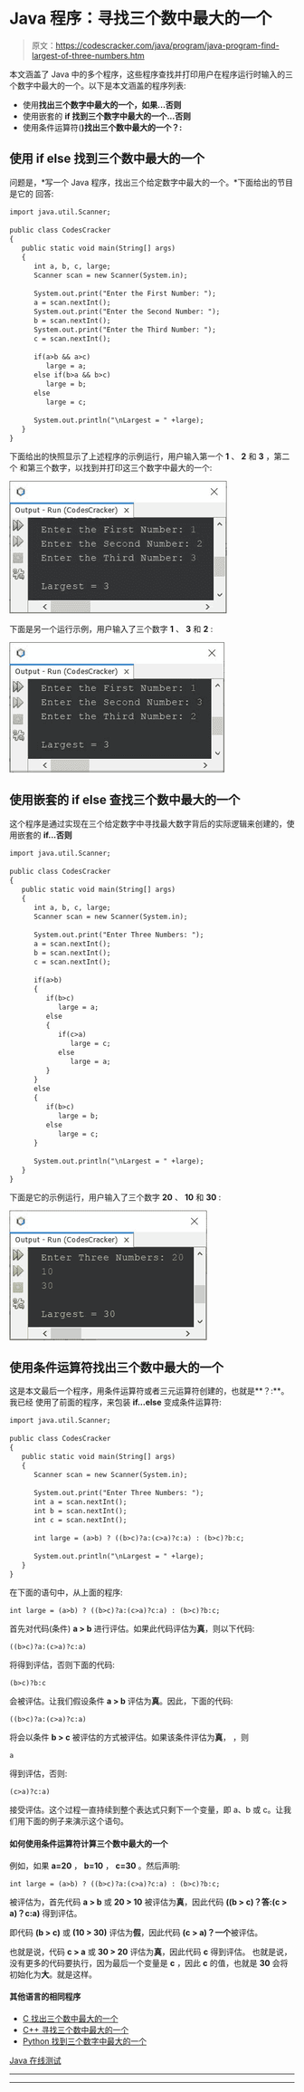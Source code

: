 # Java 程序：寻找三个数中最大的一个

> 原文：<https://codescracker.com/java/program/java-program-find-largest-of-three-numbers.htm>

本文涵盖了 Java 中的多个程序，这些程序查找并打印用户在程序运行时输入的三个数字中最大的一个。以下是本文涵盖的程序列表:

*   使用**找出三个数字中最大的一个，如果...否则**
*   使用嵌套的 **if 找到三个数字中最大的一个...否则**
*   使用条件运算符(**)找出三个数中最大的一个？:**

## 使用 if else 找到三个数中最大的一个

问题是，*写一个 Java 程序，找出三个给定数字中最大的一个。*下面给出的节目是它的 回答:

```
import java.util.Scanner;

public class CodesCracker
{
   public static void main(String[] args)
   {
      int a, b, c, large;
      Scanner scan = new Scanner(System.in);

      System.out.print("Enter the First Number: ");
      a = scan.nextInt();
      System.out.print("Enter the Second Number: ");
      b = scan.nextInt();
      System.out.print("Enter the Third Number: ");
      c = scan.nextInt();

      if(a>b && a>c)
         large = a;
      else if(b>a && b>c)
         large = b;
      else
         large = c;

      System.out.println("\nLargest = " +large);
   }
}
```

下面给出的快照显示了上述程序的示例运行，用户输入第一个 **1** 、 **2** 和 **3** ，第二个 和第三个数字，以找到并打印这三个数字中最大的一个:

![java find largest of three numbers](img/0e9e996d3654860461e0e256f0c89333.png)

下面是另一个运行示例，用户输入了三个数字 **1** 、 **3** 和 **2** :

![find largest of three numbers in java](img/13ba5b65344f396386ed11461824ebbd.png)

## 使用嵌套的 if else 查找三个数中最大的一个

这个程序是通过实现在三个给定数字中寻找最大数字背后的实际逻辑来创建的，使用嵌套的 **if...否则**

```
import java.util.Scanner;

public class CodesCracker
{
   public static void main(String[] args)
   {
      int a, b, c, large;
      Scanner scan = new Scanner(System.in);

      System.out.print("Enter Three Numbers: ");
      a = scan.nextInt();
      b = scan.nextInt();
      c = scan.nextInt();

      if(a>b)
      {
         if(b>c)
            large = a;
         else
         {
            if(c>a)
               large = c;
            else
               large = a;
         }
      }
      else
      {
         if(b>c)
            large = b;
         else
            large = c;
      }

      System.out.println("\nLargest = " +large);
   }
}
```

下面是它的示例运行，用户输入了三个数字 **20** 、 **10** 和 **30** :

![java program largest of three numbers](img/7ee9fb1f157283212ed0265aff027d96.png)

## 使用条件运算符找出三个数中最大的一个

这是本文最后一个程序，用条件运算符或者三元运算符创建的，也就是**？:**。我已经 使用了前面的程序，来包装 **if...else** 变成条件运算符:

```
import java.util.Scanner;

public class CodesCracker
{
   public static void main(String[] args)
   {
      Scanner scan = new Scanner(System.in);

      System.out.print("Enter Three Numbers: ");
      int a = scan.nextInt();
      int b = scan.nextInt();
      int c = scan.nextInt();

      int large = (a>b) ? ((b>c)?a:(c>a)?c:a) : (b>c)?b:c;

      System.out.println("\nLargest = " +large);
   }
}
```

在下面的语句中，从上面的程序:

```
int large = (a>b) ? ((b>c)?a:(c>a)?c:a) : (b>c)?b:c;
```

首先对代码(条件) **a > b** 进行评估。如果此代码评估为**真**，则以下代码:

```
((b>c)?a:(c>a)?c:a)
```

将得到评估，否则下面的代码:

```
(b>c)?b:c
```

会被评估。让我们假设条件 **a > b** 评估为**真**。因此，下面的代码:

```
((b>c)?a:(c>a)?c:a)
```

将会以条件 **b > c** 被评估的方式被评估。如果该条件评估为**真**， ，则

```
a
```

得到评估，否则:

```
(c>a)?c:a)
```

接受评估。这个过程一直持续到整个表达式只剩下一个变量，即 a、b 或 c。让我们用下面的例子来演示这个语句。

#### 如何使用条件运算符计算三个数中最大的一个

例如，如果 **a=20** ， **b=10** ， **c=30** 。然后声明:

```
int large = (a>b) ? ((b>c)?a:(c>a)?c:a) : (b>c)?b:c;
```

被评估为，首先代码 **a > b** 或 **20 > 10** 被评估为**真**，因此代码 **((b > c)？答:(c > a)？c:a)** 得到评估。

即代码 **(b > c)** 或 **(10 > 30)** 评估为**假**，因此代码 **(c > a)？一个**被评估。

也就是说，代码 **c > a** 或 **30 > 20** 评估为**真**，因此代码 **c** 得到评估。 也就是说，没有更多的代码要执行，因为最后一个变量是 **c** ，因此 **c** 的值，也就是 **30** 会将 初始化为**大**。就是这样。

#### 其他语言的相同程序

*   [C 找出三个数中最大的一个](/c/program/c-program-find-greatest-of-three-numbers.htm)
*   [C++ 寻找三个数中最大的一个](/cpp/program/cpp-program-find-greatest-of-three-numbers.htm)
*   [Python 找到三个数字中最大的一个](/python/program/python-program-find-largest-of-three-numbers.htm)

[Java 在线测试](/exam/showtest.php?subid=1)

* * *

* * *